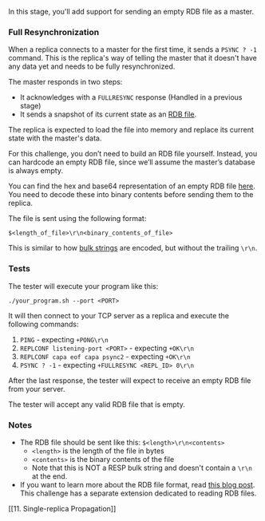In this stage, you'll add support for sending an empty RDB file as a master.

### Full Resynchronization

When a replica connects to a master for the first time, it sends a `PSYNC ? -1` command. This is the replica's way of telling the master that it doesn't have any data yet and needs to be fully resynchronized.

The master responds in two steps:

- It acknowledges with a `FULLRESYNC` response (Handled in a previous stage)
- It sends a snapshot of its current state as an [RDB file](https://rdb.fnordig.de/file_format.html).

The replica is expected to load the file into memory and replace its current state with the master's data.

For this challenge, you don’t need to build an RDB file yourself. Instead, you can hardcode an empty RDB file, since we’ll assume the master’s database is always empty.

You can find the hex and base64 representation of an empty RDB file [here](https://github.com/codecrafters-io/redis-tester/blob/main/internal/assets/empty_rdb_hex.md). You need to decode these into binary contents before sending them to the replica.

The file is sent using the following format:

```
$<length_of_file>\r\n<binary_contents_of_file>
```

This is similar to how [bulk strings](https://redis.io/topics/protocol#resp-bulk-strings) are encoded, but without the trailing `\r\n`.

### Tests

The tester will execute your program like this:

```
./your_program.sh --port <PORT>
```

It will then connect to your TCP server as a replica and execute the following commands:

1. `PING` - expecting `+PONG\r\n`
2. `REPLCONF listening-port <PORT>` - expecting `+OK\r\n`
3. `REPLCONF capa eof capa psync2` - expecting `+OK\r\n`
4. `PSYNC ? -1` - expecting `+FULLRESYNC <REPL_ID> 0\r\n`

After the last response, the tester will expect to receive an empty RDB file from your server.

The tester will accept any valid RDB file that is empty.

### Notes

- The RDB file should be sent like this: `$<length>\r\n<contents>`
    - `<length>` is the length of the file in bytes
    - `<contents>` is the binary contents of the file
    - Note that this is NOT a RESP bulk string and doesn't contain a `\r\n` at the end.
- If you want to learn more about the RDB file format, read [this blog post](https://rdb.fnordig.de/file_format.html). This challenge has a separate extension dedicated to reading RDB files.

[[11. Single-replica Propagation]]